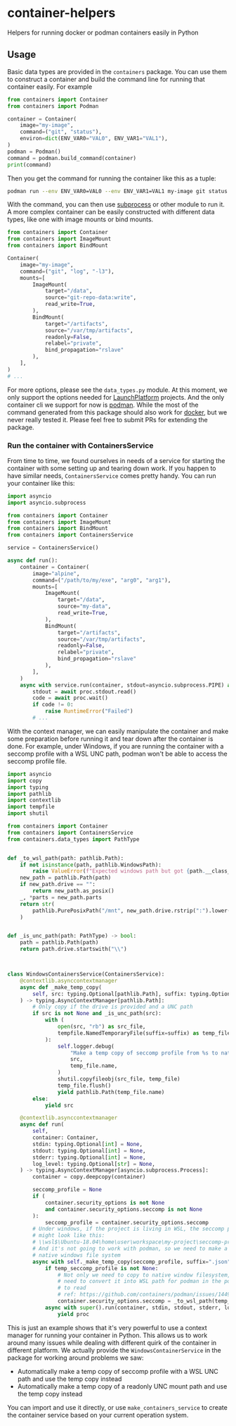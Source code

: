 # container-helpers
Helpers for running docker or podman containers easily in Python

## Usage

Basic data types are provided in the `containers` package.
You can use them to construct a container and build the command line for running that container easily.
For example

```python
from containers import Container
from containers import Podman

container = Container(
    image="my-image",
    command=("git", "status"),
    environ=dict(ENV_VAR0="VAL0", ENV_VAR1="VAL1"),
)
podman = Podman()
command = podman.build_command(container)
print(command)
```

Then you get the command for running the container like this as a tuple:

```bash
podman run --env ENV_VAR0=VAL0 --env ENV_VAR1=VAL1 my-image git status
```

With the command, you can then use [subprocess](https://docs.python.org/3/library/subprocess.html) or other module to run it.
A more complex container can be easily constructed with different data types, like one with image mounts or bind mounts.

```python
from containers import Container
from containers import ImageMount
from containers import BindMount

Container(
    image="my-image",
    command=("git", "log", "-l3"),
    mounts=[
        ImageMount(
            target="/data",
            source="git-repo-data:write",
            read_write=True,
        ),
        BindMount(
            target="/artifacts",
            source="/var/tmp/artifacts",
            readonly=False,
            relabel="private",
            bind_propagation="rslave"
        ),
    ],
)
# ...
```

For more options, please see the `data_types.py` module.
At this moment, we only support the options needed for [LaunchPlatform](https://launchplatform.com) projects.
And the only container cli we support for now is [podman](https://podman.io).
While the most of the command generated from this package should also work for [docker](https://docker.com), but we never really tested it.
Please feel free to submit PRs for extending the package.

### Run the container with ContainersService

From time to time, we found ourselves in needs of a service for starting the container with some setting up and tearing down work.
If you happen to have similar needs, `ContainersService` comes pretty handy.
You can run your container like this:

```python
import asyncio
import asyncio.subprocess

from containers import Container
from containers import ImageMount
from containers import BindMount
from containers import ContainersService

service = ContainersService()

async def run():
    container = Container(
        image="alpine",
        command=("/path/to/my/exe", "arg0", "arg1"),
        mounts=[
            ImageMount(
                target="/data",
                source="my-data",
                read_write=True,
            ),
            BindMount(
                target="/artifacts",
                source="/var/tmp/artifacts",
                readonly=False,
                relabel="private",
                bind_propagation="rslave"
            ),
        ],
    )
    async with service.run(container, stdout=asyncio.subprocess.PIPE) as proc:
        stdout = await proc.stdout.read()
        code = await proc.wait()
        if code != 0:
            raise RuntimeError("Failed")
        # ... 

```

With the context manager, we can easily manipulate the container and make some preparation before running it and tear down after the container is done.
For example, under Windows, if you are running the container with a seccomp profile with a WSL UNC path, podman won't be able to access the seccomp profile file.

```python
import asyncio
import copy
import typing
import pathlib
import contextlib
import tempfile
import shutil

from containers import Container
from containers import ContainersService
from containers.data_types import PathType


def _to_wsl_path(path: pathlib.Path):
    if not isinstance(path, pathlib.WindowsPath):
        raise ValueError(f"Expected windows path but got {path.__class__} instead")
    new_path = pathlib.Path(path)
    if new_path.drive == "":
        return new_path.as_posix()
    _, *parts = new_path.parts
    return str(
        pathlib.PurePosixPath("/mnt", new_path.drive.rstrip(":").lower(), *parts)
    )


def _is_unc_path(path: PathType) -> bool:
    path = pathlib.Path(path)
    return path.drive.startswith("\\")



class WindowsContainersService(ContainersService):
    @contextlib.asynccontextmanager
    async def _make_temp_copy(
        self, src: typing.Optional[pathlib.Path], suffix: typing.Optional[str] = None
    ) -> typing.AsyncContextManager[pathlib.Path]:
        # Only copy if the drive is provided and a UNC path
        if src is not None and _is_unc_path(src):
            with (
                open(src, "rb") as src_file,
                tempfile.NamedTemporaryFile(suffix=suffix) as temp_file,
            ):
                self.logger.debug(
                    "Make a temp copy of seccomp profile from %s to native windows filesystem at %s",
                    src,
                    temp_file.name,
                )
                shutil.copyfileobj(src_file, temp_file)
                temp_file.flush()
                yield pathlib.Path(temp_file.name)
        else:
            yield src

    @contextlib.asynccontextmanager
    async def run(
        self,
        container: Container,
        stdin: typing.Optional[int] = None,
        stdout: typing.Optional[int] = None,
        stderr: typing.Optional[int] = None,
        log_level: typing.Optional[str] = None,
    ) -> typing.AsyncContextManager[asyncio.subprocess.Process]:
        container = copy.deepcopy(container)

        seccomp_profile = None
        if (
            container.security_options is not None
            and container.security_options.seccomp is not None
        ):
            seccomp_profile = container.security_options.seccomp
        # Under windows, if the project is living in WSL, the seccomp profile file path
        # might look like this:
        # \\wsl$\Ubuntu-18.04\home\user\workspace\my-project\seccomp-profiles\git.json
        # And it's not going to work with podman, so we need to make a temp copy into
        # native windows file system
        async with self._make_temp_copy(seccomp_profile, suffix=".json") as temp_seccomp_profile:
            if temp_seccomp_profile is not None:
                # Not only we need to copy to native window filesystem, we also
                # need to convert it into WSL path for podman in the podman WSL machine
                # to read
                # ref: https://github.com/containers/podman/issues/14494
                container.security_options.seccomp = _to_wsl_path(temp_seccomp_profile)
            async with super().run(container, stdin, stdout, stderr, log_level) as proc:
                yield proc

```

This is just an example shows that it's very powerful to use a context manager for running your container in Python.
This allows us to work around many issues while dealing with different quirk of the container in different platform.
We actually provide the `WindowsContainerService` in the package for working around problems we saw:

 - Automatically make a temp copy of seccomp profile with a WSL UNC path and use the temp copy instead
 - Automatically make a temp copy of a readonly UNC mount path and use the temp copy instead

You can import and use it directly, or use `make_containers_service` to create the container service based on your current operation system.
